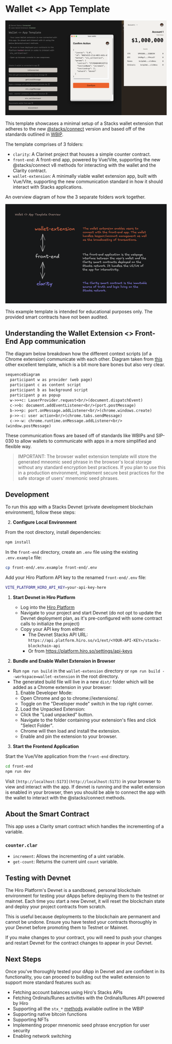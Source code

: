 # Wallet <> App Template

![Wallet <> App Preview](./preview.png)

This template showcases a minimal setup of a Stacks wallet extension that adheres to the new [@stacks/connect](https://github.com/hirosystems/connect) version and based off of the standards outlined in [WBIP](https://wbips.netlify.app/).

The template comprises of 3 folders:

- `clarity`: A Clarinet project that houses a simple counter contract.
- `front-end`: A front-end app, powered by Vue/Vite, supporting the new @stacks/connect v8 methods for interacting with the wallet and the Clarity contract.
- `wallet-extension`: A minimally viable wallet extension app, built with Vue/Vite, supporting the new communication standard in how it should interact with Stacks applications.

An overview diagram of how the 3 separate folders work together.

![Wallet <> App Overview](./overview.png)

This example template is intended for educational purposes only. The provided smart contracts have not been audited.

## Understanding the Wallet Extension <> Front-End App communication

The diagram below breakdown how the different context scripts (of a Chrome extension) communicate with each other. Diagram taken from [this](https://github.com/wbips/webbtc-extension-template) other excellent template, which is a bit more bare bones but also very clear.

```mermaid
sequenceDiagram
  participant w as provider (web page)
  participant c as content script
  participant b as background script
  participant p as popup
  w->>+c: LaserProvider.request<br/>(document.dispatchEvent)
  c->>b: document.addEventListener<br/>(port.postMessage)
  b->>+p: port.onMessage.addListener<br/>(chrome.windows.create)
  p->>-c: user action<br/>(chrome.tabs.sendMessage)
  c->>-w: chrome.runtime.onMessage.addListener<br/>(window.postMessage)
```

These communication flows are based off of standards like WBIPs and SIP-030 to allow wallets to communicate with apps in a more simplified and flexible way.

> IMPORTANT: The browser wallet extension template will store the generated mneomic seed phrase in the browser's local storage without any standard encryption best practices. If you plan to use this in a production environment, implement secure best practices for the safe storage of users' mnemonic seed phrases.

## Development

To run this app with a Stacks Devnet (private development blockchain environment), follow these steps:

2. **Configure Local Environment**

From the root directory, install dependencies:

```bash
npm install
```

In the `front-end` directory, create an `.env` file using the existing `.env.example` file:

```bash
cp front-end/.env.example front-end/.env
```

Add your Hiro Platform API key to the renamed `front-end/.env` file:

```bash
VITE_PLATFORM_HIRO_API_KEY=your-api-key-here
```

1. **Start Devnet in Hiro Platform**

   - Log into the [Hiro Platform](https://platform.hiro.so)
   - Navigate to your project and start Devnet (do not opt to update the Devnet deployment plan, as it's pre-configured with some contract calls to initialize the project)
   - Copy your API key from either:
     - The Devnet Stacks API URL: `https://api.platform.hiro.so/v1/ext/<YOUR-API-KEY>/stacks-blockchain-api`
     - Or from https://platform.hiro.so/settings/api-keys

2. **Bundle and Enable Wallet Extension in Browser**

- Run `npm run build` in the `wallet-extension` directory or `npm run build --workspace=wallet-extension` in the root directory.
- The generated build file will live in a new `dist/` folder which will be added as a Chrome extension in your browser:
  1. Enable Developer Mode:
  - Open Chrome and go to chrome://extensions/.
  - Toggle on the "Developer mode" switch in the top right corner.
  2. Load the Unpacked Extension:
  - Click the "Load unpacked" button.
  - Navigate to the folder containing your extension's files and click "Select Folder".
  - Chrome will then load and install the extension.
  - Enable and pin the extension to your browser.

3. **Start the Frontend Application**

Start the Vue/Vite application from the `front-end` directory.

```bash
cd front-end
npm run dev
```

Visit `[http://localhost:5173](http://localhost:5173)` in your browser to view and interact with the app. If devnet is running and the wallet extension is enabled in your browser, then you should be able to connect the app with the wallet to interact with the @stacks/connect methods.

## About the Smart Contract

This app uses a Clarity smart contract which handles the incrementing of a variable.

### `counter.clar`

- `increment`: Allows the incrementing of a uint variable.
- `get-count`: Returns the current uint `count` variable.

## Testing with Devnet

The Hiro Platform's Devnet is a sandboxed, personal blockchain environment for testing your dApps before deploying them to the testnet or mainnet. Each time you start a new Devnet, it will reset the blockchain state and deploy your project contracts from scratch.

This is useful because deployments to the blockchain are permanent and cannot be undone. Ensure you have tested your contracts thoroughly in your Devnet before promoting them to Testnet or Mainnet.

If you make changes to your contract, you will need to push your changes and restart Devnet for the contract changes to appear in your Devnet.

## Next Steps

Once you've thoroughly tested your dApp in Devnet and are confident in its functionality, you can proceed to building out the wallet extension to support more standard features such as:

- Fetching account balances using Hiro's Stacks APIs
- Fetching Ordinals/Runes activities with the Ordinals/Runes API powered by Hiro
- Supporting all the `stx_*` [methods](https://wbips.netlify.app/request_api/stx/stx_transferStx) available outline in the WBIP
- Supporting native bitcoin functions
- Supporting NFTs
- Implementing proper mnenomic seed phrase encryption for user security
- Enabling network switching
